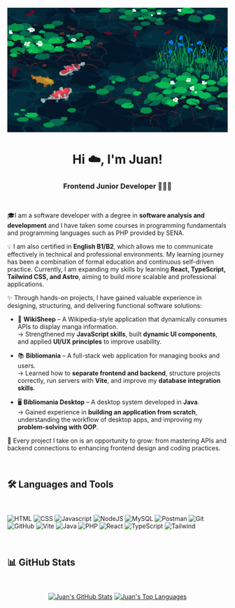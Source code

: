 <a href="#"><img width="auto" height="auto" src="./R.gif"/></a>

<h1 align="center">Hi ☁️, I'm Juan!</h1>
<h3 align="center">Frontend Junior Developer 👨🏻‍💻</h3>
<br>

🎓I am a software developer with a degree in **software analysis and development** and I have taken some courses in programming fundamentals and programming languages such as PHP provided by SENA.

💡 I am also certified in **English B1/B2**, which allows me to communicate effectively in technical and professional environments. 
My learning journey has been a combination of formal education and continuous self-driven practice. Currently, I am expanding my skills by learning **React, TypeScript, Tailwind CSS, and Astro**, aiming to build more scalable and professional applications. 

✨ Through hands-on projects, I have gained valuable experience in designing, structuring, and delivering functional software solutions:

- 📖 **WikiSheep** – A Wikipedia-style application that dynamically consumes APIs to display manga information.  
   → Strengthened my **JavaScript skills**, built **dynamic UI components**, and applied **UI/UX principles** to improve usability.  

- 📚 **Bibliomania** – A full-stack web application for managing books and users.  
   → Learned how to **separate frontend and backend**, structure projects correctly, run servers with **Vite**, and improve my **database integration skills**.  

- 🖥️ **Bibliomania Desktop** – A desktop system developed in **Java**.  
   → Gained experience in **building an application from scratch**, understanding the workflow of desktop apps, and improving my **problem-solving with OOP**.  

🌱 Every project I take on is an opportunity to grow: from mastering APIs and backend connections to enhancing frontend design and coding practices.  

<br>

## 🛠️ Languages and Tools
<br/>
<p align="left"> 
<img src="https://www.vectorlogo.zone/logos/w3_html5/w3_html5-icon.svg" alt="HTML" width="40" height="40"/>
<img src="https://www.vectorlogo.zone/logos/w3_css/w3_css-icon.svg" alt="CSS" width="40" height="40"/>
<img src="https://www.vectorlogo.zone/logos/javascript/javascript-icon.svg" alt="Javascript" width="40" height="40"/>
<img src="https://www.vectorlogo.zone/logos/nodejs/nodejs-icon.svg" alt="NodeJS" width="40" height="40"/>
<img src="https://www.vectorlogo.zone/logos/mysql/mysql-icon.svg" alt="MySQL" width="40" height="40"/>
<img src="https://www.vectorlogo.zone/logos/getpostman/getpostman-icon.svg" alt="Postman" width="40" height="40"/>
<img src="https://www.vectorlogo.zone/logos/git-scm/git-scm-icon.svg" alt="Git" width="40" height="40"/> 
<img src="https://www.vectorlogo.zone/logos/github/github-icon.svg" alt="GitHub" width="40" height="40"/>
<img src="https://raw.githubusercontent.com/vitejs/vite/main/docs/public/logo.svg" alt="Vite" width="40" height="40"/>
<img src="https://www.vectorlogo.zone/logos/java/java-icon.svg" alt="Java" width="40" height="40"/>
<img src="https://www.vectorlogo.zone/logos/php/php-icon.svg" alt="PHP" width="40" height="40"/>
<img src="https://www.vectorlogo.zone/logos/reactjs/reactjs-icon.svg" alt="React" width="40" height="40"/>
<img src="https://www.vectorlogo.zone/logos/typescriptlang/typescriptlang-icon.svg" alt="TypeScript" width="40" height="40"/>
<img src="https://www.vectorlogo.zone/logos/tailwindcss/tailwindcss-icon.svg" alt="Tailwind" width="40" height="40"/>
</p>

<br>

## 📊 GitHub Stats
<br/>
<p align="center">
  <a href="#"><img alt="Juan's GitHub Stats" src="https://github-readme-stats.vercel.app/api?username=Tserriednich15&show_icons=true&count_private=true&theme=dark&hide_border=true&bg_color=0D1117" /></a>
  <a href="#"><img alt="Juan's Top Languages" src="https://github-readme-stats.vercel.app/api/top-langs/?username=Tserriednich15&langs_count=8&count_private=true&layout=compact&theme=dark&hide_border=true&bg_color=0D1117" /></a>
</p>
